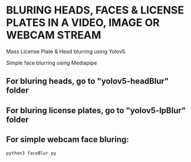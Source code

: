 # BLURING HEADS, FACES & LICENSE PLATES IN A VIDEO, IMAGE OR WEBCAM STREAM

Mass License Plate & Head blurring using Yolov5

Simple face blurring using Mediapipe


## For bluring heads, go to "yolov5-headBlur" folder

## For bluring license plates, go to "yolov5-lpBlur" folder

## For simple webcam face bluring:

```bash
python3 faceBlur.py
```